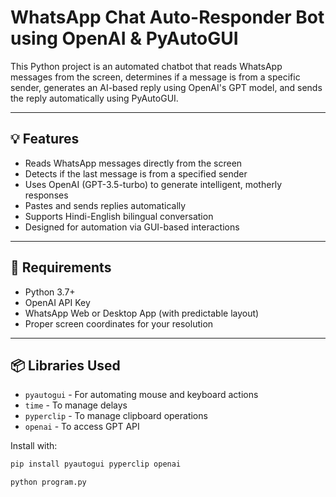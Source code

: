 # WhatsApp Chat Auto-Responder Bot using OpenAI & PyAutoGUI

This Python project is an automated chatbot that reads WhatsApp messages from the screen, determines if a message is from a specific sender, generates an AI-based reply using OpenAI's GPT model, and sends the reply automatically using PyAutoGUI.

---

## 💡 Features

- Reads WhatsApp messages directly from the screen
- Detects if the last message is from a specified sender
- Uses OpenAI (GPT-3.5-turbo) to generate intelligent, motherly responses
- Pastes and sends replies automatically
- Supports Hindi-English bilingual conversation
- Designed for automation via GUI-based interactions

---

## 🔧 Requirements

- Python 3.7+
- OpenAI API Key
- WhatsApp Web or Desktop App (with predictable layout)
- Proper screen coordinates for your resolution

---

## 📦 Libraries Used

- `pyautogui` - For automating mouse and keyboard actions
- `time` - To manage delays
- `pyperclip` - To manage clipboard operations
- `openai` - To access GPT API

Install with:

```bash
pip install pyautogui pyperclip openai

python program.py
